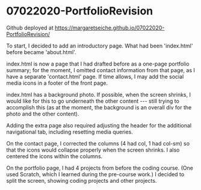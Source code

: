 # 07022020-PortfolioRevision

Github deployed at https://margaretseiche.github.io/07022020-PortfolioRevision/

To start, I decided to add an introductory page.  What had been 'index.html' before became 'about.html'.

index.html is now a page that I had drafted before as a one-page portfolio summary; for the moment, I omitted contact information from that page, as I have a separate 'contact.html' page.  If time allows, I may add the social media icons in a footer of the front page.  

index.html has a background photo.  If possible, when the screen shrinks, I would like for this to go underneath the other content --- still trying to accomplish this (as at the moment, the background is an overall div for the photo and the other content).

Adding the extra page also required adjusting the header for the additional navigational tab, including resetting media queries.

On the contact page, I corrected the columns (4 had col, 1 had col-sm) so that the icons would collapse properly when the screen shrinks.  I also centered the icons within the columns.

On the portfolio page, I had 4 projects from before the coding course.  (One used Scratch, which I learned during the pre-course work.)  I decided to split the screen, showing coding projects and other projects.  